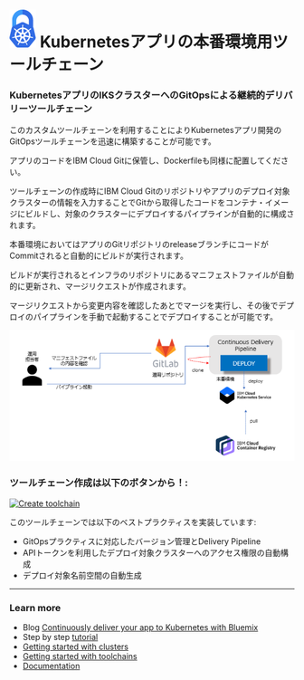 # ![Icon](./.bluemix/secure-lock-kubernetes.png) Kubernetesアプリの本番環境用ツールチェーン


### KubernetesアプリのIKSクラスターへのGitOpsによる継続的デリバリーツールチェーン
このカスタムツールチェーンを利用することによりKubernetesアプリ開発のGitOpsツールチェーンを迅速に構築することが可能です。

アプリのコードをIBM Cloud Gitに保管し、Dockerfileも同様に配置してください。

ツールチェーンの作成時にIBM Cloud Gitのリポジトリやアプリのデプロイ対象クラスターの情報を入力することでGitから取得したコードをコンテナ・イメージにビルドし、対象のクラスターにデプロイするパイプラインが自動的に構成されます。

本番環境においてはアプリのGitリポジトリのreleaseブランチにコードがCommitされると自動的にビルドが実行されます。

ビルドが実行されるとインフラのリポジトリにあるマニフェストファイルが自動的に更新され、マージリクエストが作成されます。

マージリクエストから変更内容を確認したあとでマージを実行し、その後でデプロイのパイプラインを手動で起動することでデプロイすることが可能です。

![Icon](./.bluemix/toolchain.png)

### ツールチェーン作成は以下のボタンから！:

[![Create toolchain](https://cloud.ibm.com/devops/graphics/create_toolchain_button.png)](https://cloud.ibm.com/devops/setup/deploy?repository=https%3A%2F%2Fgithub.com%2Fstrada501%2Fkube-toolchain-gitops-prod.git)

このツールチェーンでは以下のベストプラクティスを実装しています:
- GitOpsプラクティスに対応したバージョン管理とDelivery Pipeline
- APIトークンを利用したデプロイ対象クラスターへのアクセス権限の自動構成
- デプロイ対象名前空間の自動生成

---
### Learn more

* Blog [Continuously deliver your app to Kubernetes with Bluemix](https://www.ibm.com/blogs/cloud-archive/2017/07/continuously-deliver-your-app-to-kubernetes-with-bluemix/)
* Step by step [tutorial](https://www.ibm.com/cloud/architecture/tutorials/use-develop-kubernetes-app-toolchain)
* [Getting started with clusters](https://cloud.ibm.com/docs/containers?topic=containers-getting-started)
* [Getting started with toolchains](https://cloud.ibm.com/devops/getting-started)
* [Documentation](https://cloud.ibm.com/docs/services/ContinuousDelivery?topic=ContinuousDelivery-getting-started&pos=2)
